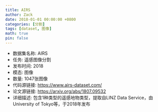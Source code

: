```yaml
---
title: AIRS
author: Zack
date: 2018-01-01 00:00:00 +0800
categories: [分割]
tags: [dataset, 图像]
math: true
pin: false
---
```

- 数据集名称: AIRS
- 任务: 遥感图像分割
- 发布时间: 2018
- 模态: 图像
- 数量: 1047张图像
- 代码源链接: https://www.airs-dataset.com/
- 论文源链接: https://arxiv.org/abs/1807.09532
- 详细描述: 包含1种类型的遥感地物类型，提取自LINZ Data Service，由 University of Tokyo等，于2018年发布
